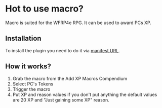 # Hot to use macro?

Macro is suited for the WFRP4e RPG.
It can be used to award PCs XP.

## Installation

To install the plugin you need to do it via [manifest URL](https://github.com/th3mon/fvtt-wfrp4e-add-xp/releases#:~:text=4-,module.json,-1.36%20KB).

## How it works?

1. Grab the macro from the Add XP Macros Compendium
2. Select PC's Tokens
3. Trigger the macro
4. Put XP and reason values if you don't put anything the default values are 20 XP and "Just gaining some XP" reason.
